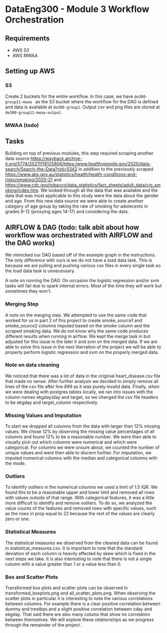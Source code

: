# DataEng300 - Module 3 Workflow Orchestration

## Requirements

- AWS S3
- AWS MWAA

## Setting up AWS
### S3
Create 2 buckets for the entire workflow. In this case, we have `de300-group11-mwaa ` as the S3 bucket where the workflow for the DAG is defined and data is available at `de300-group1`. Output csv and png files are stored at `de300-group11-mwaa-output`.
### MWAA (todo)


## Tasks
Building on top of previous modules, this step required scraping another data source https://wayback.archive-it.org/5774/20211119125806/https:/www.healthypeople.gov/2020/data-search/Search-the-Data?nid=5342 in addition to the previously scraped https://www.abs.gov.au/statistics/health/health-conditions-and-risks/smoking/2020-21 and https://www.cdc.gov/tobacco/data_statistics/fact_sheets/adult_data/cig_smoking/index.htm. We looked through all the data that was available and the data that was most applicable to this study were the data about the gender and age. From this new data source we were able to create another category of age group by taking the rate of smoking for adolecents in grades 9-12 (proxying ages 14-17) and considering the data.

## AIRFLOW & DAG (todo: talk abit about how workflow was orchestrated with AIRFLOW and the DAG works)
We mimicked our DAG based off of the example graph in the instructions. The only difference with ours is we do not have a load data task. This is because we are pulling and pushing various csv files in every single task so the load data task is unnecessary.

A note on running the DAG: On occasion the logistic regression and/or svm tasks will fail due to spark internal errors. Most of the time they will work but sometimes they won't. 

### Merging Step
A note on the merging step. We attempted to use the same code that worked for us in part 2 of this project to create smoke_source1 and smoke_source2 columns imputed based on the smoke column and the scraped smoking data. We do not know why the same code produces different results when running in airflow. We kept the merge task in but adjusted for this issue in the later lr and svm on the merged data. If we are able to solve this issue in the next itterration of the project we will be able to properly perform logistic regression and svm on the properly merged data.

### Note on data cleaning
We noticed that there was a lot of data in the originial heart_disease.csv file that made no sense. After further analysis we decided to simply remove all lines of the csv file after line 899 as it was purely invalid data. Finally, when we were dealing with postgres tables locally, we ran into issues with the column names ekgday(day and target, so we changed the csv file headers to be ekgday and target_column respectively.

### Missing Values and Imputation
To start we dropped all columns from the data with larger than 12% missing values. We chose 12% by observing the missing value percentages of all columns and found 12% to be a reasonable number. We were then able to visually pick out which columns were numerical and which were categorical. For columns we were unsure about, we counted the number of unique values and were then able to discern further. For imputation, we imputed numerical columns with the median and categorical columns with the mode. 

### Outliers
To identify outliers in the numerical columns we used a limit of 1.5 IQR. We found this to be a reasonable upper and lower limit and removed all rows with values outside of that range. With categorical features, it was a little more difficult to identify and remove outliers. To do so, we analyzed the value counts of the features and removed rows with specific values, such as the rows in prop equal to 22 because the rest of the values are clearly zero or one.

### Statistical Measures
The statistical measures we observed from the cleaned data can be found in statistical_measures.csv. It is important to note that the standard deviation of each column is heavily affected by skew which is fixed in the next steps we take. It is also interesting to note that there is not a single column with a value greater than 1 or a value less than 0.

### Box and Scatter Plots
Transformed box plots and scatter plots can be observed in transformed_boxplots.png and all_scatter_plots.png. When observing the scatter plots in particular it is interesting to note the various correlations between columns. For example there is a clear positive correlation between dummy and trestbps and a slight positive correlation between cday and ekgday. That said there are also many colums that show no correlation between themselves. We will explore these relationships as we progress through the remainder of the project.